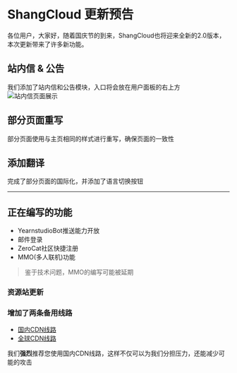 # ShangCloud 更新预告

各位用户，大家好，随着国庆节的到来，ShangCloud也将迎来全新的2.0版本，本次更新带来了许多新功能。

## 站内信 & 公告

我们添加了站内信和公告模块，入口将会放在用户面板的右上方
![站内信页面展示](/img/messages.png)

## 部分页面重写

部分页面使用与主页相同的样式进行重写，确保页面的一致性

## 添加翻译

完成了部分页面的国际化，并添加了语言切换按钮

***

## 正在编写的功能

- YearnstudioBot推送能力开放
- 邮件登录
- ZeroCat社区快捷注册
- MMO(多人联机)功能

> 鉴于技术问题，MMO的编写可能被延期

### 资源站更新

### 增加了两条备用线路

- [国内CDN线路](https://resource.yearnstudio.cn)
- [全球CDN线路](https://list.yearnstudio.cn)

我们**强烈**推荐您使用国内CDN线路，这样不仅可以为我们分担压力，还能减少可能的攻击
